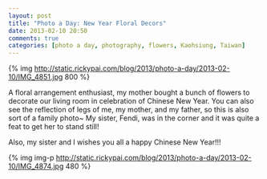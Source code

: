 ```yaml
---
layout: post
title: "Photo a Day: New Year Floral Decors"
date: 2013-02-10 20:50
comments: true
categories: [photo a day, photography, flowers, Kaohsiung, Taiwan]
---
```


{% img http://static.rickypai.com/blog/2013/photo-a-day/2013-02-10/IMG_4851.jpg 800 %}

A floral arrangement enthusiast, my mother bought a bunch of flowers to decorate our living room in celebration of Chinese New Year. You can also see the reflection of legs of me, my mother, and my father, so this is also sort of a family photo~ My sister, Fendi, was in the corner and it was quite a feat to get her to stand still!

Also, my sister and I wishes you all a happy Chinese New Year!!!

{% img img-p http://static.rickypai.com/blog/2013/photo-a-day/2013-02-10/IMG_4874.jpg 480 %}
